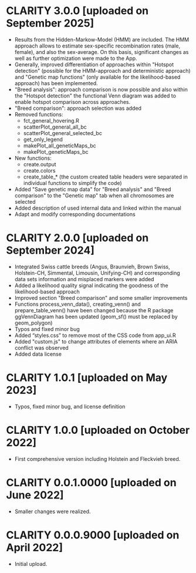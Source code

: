 # CLARITY 3.0.0 [uploaded on September 2025]

* Results from the Hidden-Markow-Model (HMM) are included. The HMM approach allows to estimate sex-specific recombination rates (male, female), and also the sex-average. On this basis, significant changes as well as further optimization were made to the App. 
* Generally, improved differentiation of approaches within "Hotspot detection" (possible for the HMM-approach and deterministic approach) and "Genetic map  functions" (only available for the likelihood-based approach) has been implemented.
* "Breed analysis": approach comparison is now possible and also within the "Hotspot detection" the functional Venn diagram was added to enable hotspot comparison across approaches.
* "Breed comparison": approach selection was added
* Removed functions:
    * fct_general_hovering.R
    * scatterPlot_general_all_bc
    * scatterPlot_general_selected_bc 
    * get_only_legend 
    * makePlot_all_geneticMaps_bc
    * makePlot_geneticMaps_bc
* New functions:
    * create.output
    * create.colors
    * create_table_* (the custom created table headers were separated in individual functions to simplify the code)
* Added "Save genetic map data" for "Breed analysis" and "Breed comparison" to the "Genetic map" tab when all chromosomes are selected 
* Added description of used internal data and linked within the manual
* Adapt and modify corresponding documentations



# CLARITY 2.0.0 [uploaded on September 2024]

* Integrated Swiss cattle breeds (Angus, Braunvieh, Brown Swiss, Holstein-CH, Simmental, Limousin, Unifying-CH) and corresponding data sets information and misplaced markers were added
* Added a likelihood quality signal indicating the goodness of the likelihood-based approach
* Improved section "Breed comparison" and some smaller improvements
* Functions process_venn_data(), creating_venn() and prepare_table_venn() have been changed because the R package ggVennDiagram has been updated (geom_sf() must be replaced by geom_polygon)
* Typos and fixed minor bug
* Added “styles.css” to remove most of the CSS code from app_ui.R
* Added "custom.js" to change attributes of elements where an ARIA conflict was observed 
* Added data license

# CLARITY 1.0.1 [uploaded on May 2023]

* Typos, fixed minor bug, and license definition

# CLARITY 1.0.0 [uploaded on October 2022]

* First comprehensive version including Holstein and Fleckvieh breed.

# CLARITY 0.0.1.0000 [uploaded on June 2022]

* Smaller changes were realized. 

# CLARITY 0.0.0.9000 [uploaded on April 2022]

* Initial upload. 
